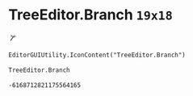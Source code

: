 # TreeEditor.Branch `19x18`
<img src="/img/TreeEditor.Branch.png" width=19 height=18>

``` CSharp
EditorGUIUtility.IconContent("TreeEditor.Branch")
```
```
TreeEditor.Branch
```
```
-6168712821175564165
```
